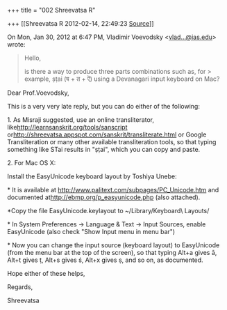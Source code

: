 +++
title = "002 Shreevatsa R"

+++
[[Shreevatsa R	2012-02-14, 22:49:23 [Source](https://groups.google.com/g/samskrita/c/ktGLxCqBSFg)]]



On Mon, Jan 30, 2012 at 6:47 PM, Vladimir Voevodsky \<[vlad...@ias.edu]()\> wrote:  

> Hello,  
>   
> is there a way to produce three parts combinations such as, for > example, ṣṭai (ष + त + ऎ) using a Devanagari input keyboard on Mac?  

  

  

Dear Prof.Voevodsky,

  

This is a very very late reply, but you can do either of the following:

  

1\. As Misraji suggested, use an online transliterator, like<http://learnsanskrit.org/tools/sanscript> or<http://shreevatsa.appspot.com/sanskrit/transliterate.html> or Google Transliteration or many other available transliteration tools, so that typing something like STai results in "ṣṭai", which you can copy and paste.

  

2\. For Mac OS X:

Install the EasyUnicode keyboard layout by Toshiya Unebe:

\* It is available at <http://www.palitext.com/subpages/PC_Unicode.htm> and documented at<http://ebmp.org/p_easyunicode.php> (also attached).

\*Copy the file EasyUnicode.keylayout to \~/Library/Keyboard\\ Layouts/

\* In System Preferences -> Language & Text -> Input Sources, enable EasyUnicode (also check "Show Input menu in menu bar")

\* Now you can change the input source (keyboard layout) to EasyUnicode (from the menu bar at the top of the screen), so that typing Alt+a gives ā, Alt+t gives ṭ, Alt+s gives ś, Alt+x gives ṣ, and so on, as documented.

  

Hope either of these helps,

  
Regards,

Shreevatsa

